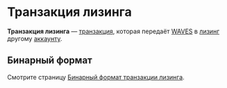 # Транзакция лизинга

**Транзакция лизинга** — [транзакция](/ru/blockchain/transaction/), которая передаёт [WAVES](/ru/blockchain/token/waves) в [лизинг](/ru/blockchain/leasing) другому [аккаунту](/ru/blockchain/account/).

## Бинарный формат

Смотрите страницу [Бинарный формат транзакции лизинга](/ru/blockchain/binary-format/transaction-binary-format/lease-transaction-binary-format).
